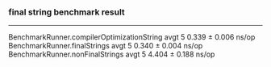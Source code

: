 

### final string benchmark result

---

BenchmarkRunner.compilerOptimizationString  avgt    5  0.339 ± 0.006  ns/op
BenchmarkRunner.finalStrings                avgt    5  0.340 ± 0.004  ns/op
BenchmarkRunner.nonFinalStrings             avgt    5  4.404 ± 0.188  ns/op
